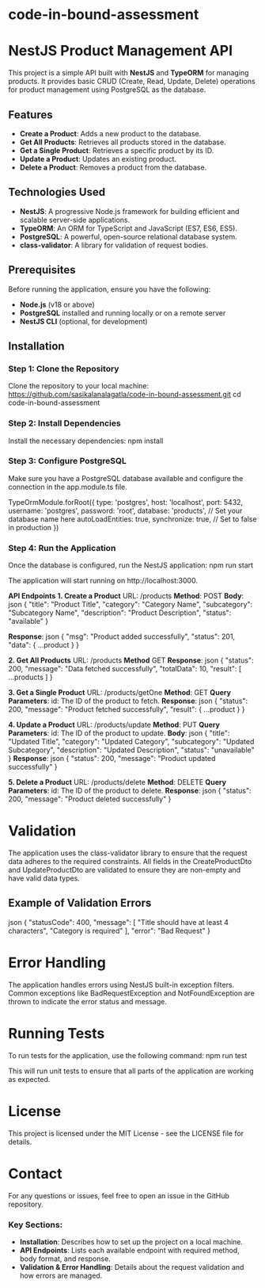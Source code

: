 # code-in-bound-assessment

# NestJS Product Management API

This project is a simple API built with **NestJS** and **TypeORM** for managing products. It provides basic CRUD (Create, Read, Update, Delete) operations for product management using PostgreSQL as the database.

## Features

- **Create a Product**: Adds a new product to the database.
- **Get All Products**: Retrieves all products stored in the database.
- **Get a Single Product**: Retrieves a specific product by its ID.
- **Update a Product**: Updates an existing product.
- **Delete a Product**: Removes a product from the database.

## Technologies Used

- **NestJS**: A progressive Node.js framework for building efficient and scalable server-side applications.
- **TypeORM**: An ORM for TypeScript and JavaScript (ES7, ES6, ES5).
- **PostgreSQL**: A powerful, open-source relational database system.
- **class-validator**: A library for validation of request bodies.

## Prerequisites

Before running the application, ensure you have the following:

- **Node.js** (v18 or above)
- **PostgreSQL** installed and running locally or on a remote server
- **NestJS CLI** (optional, for development)

## Installation

### Step 1: Clone the Repository

Clone the repository to your local machine:
https://github.com/sasikalanalagatla/code-in-bound-assessment.git
cd code-in-bound-assessment

### Step 2: Install Dependencies
Install the necessary dependencies:
npm install

### Step 3: Configure PostgreSQL
Make sure you have a PostgreSQL database available and configure the connection in the app.module.ts file.

TypeOrmModule.forRoot({
  type: 'postgres',
  host: 'localhost',
  port: 5432,
  username: 'postgres',
  password: 'root',
  database: 'products',  // Set your database name here
  autoLoadEntities: true,
  synchronize: true,      // Set to false in production
})

### Step 4: Run the Application
Once the database is configured, run the NestJS application:
npm run start

The application will start running on http://localhost:3000.

**API Endpoints**
**1. Create a Product**
URL: /products
**Method**: POST
**Body**:
json
{
  "title": "Product Title",
  "category": "Category Name",
  "subcategory": "Subcategory Name",
  "description": "Product Description",
  "status": "available"
}

**Response**:
json
{
  "msg": "Product added successfully",
  "status": 201,
  "data": { ...product }
}

**2. Get All Products**
URL: /products
**Method** GET
**Response**:
json
{
  "status": 200,
  "message": "Data fetched successfully",
  "totalData": 10,
  "result": [ ...products ]
}

**3. Get a Single Product**
URL: /products/getOne
**Method**: GET
**Query Parameters**:
id: The ID of the product to fetch.
**Response**:
json
{
  "status": 200,
  "message": "Product fetched successfully",
  "result": { ...product }
}

**4. Update a Product**
URL: /products/update
**Method**: PUT
**Query Parameters**:
id: The ID of the product to update.
**Body**:
json
{
  "title": "Updated Title",
  "category": "Updated Category",
  "subcategory": "Updated Subcategory",
  "description": "Updated Description",
  "status": "unavailable"
}
**Response**:
json
{
  "status": 200,
  "message": "Product updated successfully"
}

**5. Delete a Product**
URL: /products/delete
**Method**: DELETE
**Query Parameters**:
id: The ID of the product to delete.
**Response**:
json
{
  "status": 200,
  "message": "Product deleted successfully"
}

# Validation
The application uses the class-validator library to ensure that the request data adheres to the required constraints. All fields in the CreateProductDto and UpdateProductDto are validated to ensure they are non-empty and have valid data types.

## Example of Validation Errors
json
{
  "statusCode": 400,
  "message": [
    "Title should have at least 4 characters",
    "Category is required"
  ],
  "error": "Bad Request"
}

# Error Handling
The application handles errors using NestJS built-in exception filters. Common exceptions like BadRequestException and NotFoundException are thrown to indicate the error status and message.

# Running Tests
To run tests for the application, use the following command:
npm run test

This will run unit tests to ensure that all parts of the application are working as expected.

# License
This project is licensed under the MIT License - see the LICENSE file for details.

# Contact
For any questions or issues, feel free to open an issue in the GitHub repository.

### Key Sections:
- **Installation**: Describes how to set up the project on a local machine.
- **API Endpoints**: Lists each available endpoint with required method, body format, and response.
- **Validation & Error Handling**: Details about the request validation and how errors are managed.

